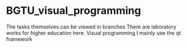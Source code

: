 # BGTU_visual_programming
The tasks themselves can be viewed in branches
There are laboratory works for higher education here. Visual programming
I mainly use the qt framework
